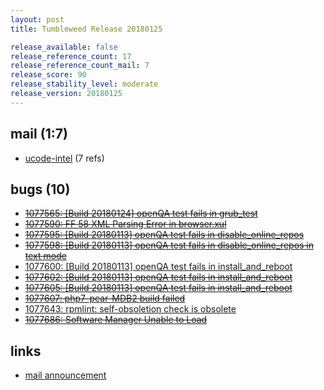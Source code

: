 ```yaml
---
layout: post
title: Tumbleweed Release 20180125

release_available: false
release_reference_count: 17
release_reference_count_mail: 7
release_score: 90
release_stability_level: moderate
release_version: 20180125
---
```


## mail (1:7)

- [ucode-intel](https://lists.opensuse.org/opensuse-factory/2018-01/msg00622.html) (7 refs)

## bugs (10)

<!--more-->

- ~~[1077565: [Build 20180124] openQA test fails in grub_test](https://bugzilla.opensuse.org/show_bug.cgi?id=1077565)~~
- ~~[1077590: FF 58 XML Parsing Error in browser.xul](https://bugzilla.opensuse.org/show_bug.cgi?id=1077590)~~
- ~~[1077595: [Build 20180113] openQA test fails in disable_online_repos](https://bugzilla.opensuse.org/show_bug.cgi?id=1077595)~~
- ~~[1077598: [Build 20180113] openQA test fails in disable_online_repos in text mode](https://bugzilla.opensuse.org/show_bug.cgi?id=1077598)~~
- [1077600: [Build 20180113] openQA test fails in install_and_reboot](https://bugzilla.opensuse.org/show_bug.cgi?id=1077600)
- ~~[1077602: [Build 20180113] openQA test fails in install_and_reboot](https://bugzilla.opensuse.org/show_bug.cgi?id=1077602)~~
- ~~[1077605: [Build 20180113] openQA test fails in install_and_reboot](https://bugzilla.opensuse.org/show_bug.cgi?id=1077605)~~
- ~~[1077607: php7-pear-MDB2 build failed](https://bugzilla.opensuse.org/show_bug.cgi?id=1077607)~~
- [1077643: rpmlint: self-obsoletion check is obsolete](https://bugzilla.opensuse.org/show_bug.cgi?id=1077643)
- ~~[1077686: Software Manager Unable to Load](https://bugzilla.opensuse.org/show_bug.cgi?id=1077686)~~



## links

- [mail announcement](https://lists.opensuse.org/opensuse-factory/2018-01/msg00607.html)
